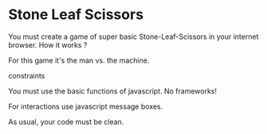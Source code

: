 # Stone Leaf Scissors

You must create a game of super basic Stone-Leaf-Scissors in your internet browser.
How it works ?

For this game it's the man vs. the machine.

constraints

You must use the basic functions of javascript. No frameworks!

For interactions use javascript message boxes.

As usual, your code must be clean.
